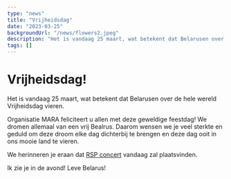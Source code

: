 ```yaml
---
type: "news"
title: "Vrijheidsdag"
date: "2023-03-25"
backgroundUrl: "/news/flowers2.jpeg"
description: "Het is vandaag 25 maart, wat betekent dat Belarusen over de hele wereld Vrijheidsdag vieren."
tags: []
---
```


# Vrijheidsdag!

Het is vandaag 25 maart, wat betekent dat Belarusen over de hele wereld Vrijheidsdag vieren.

Organisatie MARA feliciteert u allen met deze geweldige feestdag!
We dromen allemaal van een vrij Bealrus. Daarom wensen we je veel sterkte en geduld om deze droom elke dag dichterbij te brengen en deze dag ooit in ons mooie land te vieren.

We herinneren je eraan dat [RSP concert](https://www.belarusians.nl/events/rsp-03-25?mara) vandaag zal plaatsvinden.

Ik zie je in de avond!
Leve Belarus!